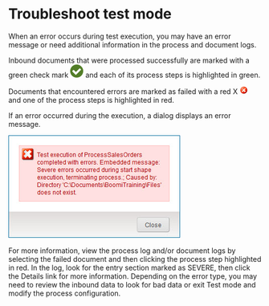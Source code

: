 # Troubleshoot test mode

<head>
  <meta name="guidename" content="Integration"/>
  <meta name="context" content="GUID-e6391c89-f6b0-441b-9cf7-722afac3cc5f"/>
</head>


When an error occurs during test execution, you may have an error message or need additional information in the process and document logs.

Inbound documents that were processed successfully are marked with a green check mark ![icon](../Images/img-atm-supported_api_29c27cfa-02f5-4a0f-a314-e9fb250f463c.svg) and each of its process steps is highlighted in green.

Documents that encountered errors are marked as failed with a red X ![icon](../Images/main-ic-x-white-stylized-in-red-circle-16_9537b018-f13c-414d-a896-94522ff9ece8.jpg) and one of the process steps is highlighted in red.

If an error occurred during the execution, a dialog displays an error message.

![Sample error message dialog.](../Images/build-db-test-execution-error.jpg)

For more information, view the process log and/or document logs by selecting the failed document and then clicking the process step highlighted in red. In the log, look for the entry section marked as SEVERE, then click the Details link for more information. Depending on the error type, you may need to review the inbound data to look for bad data or exit Test mode and modify the process configuration.